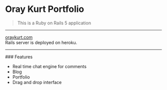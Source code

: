 # Oray Kurt Portfolio
> This is a Ruby on Rails 5 application <br/>
<hr/>

[oraykurt.com](https://oraykurt.com/) <br/>
Rails server is deployed on heroku.
<hr/>
### Features

- Real time chat engine for comments
- Blog
- Portfolio
- Drag and drop interface
